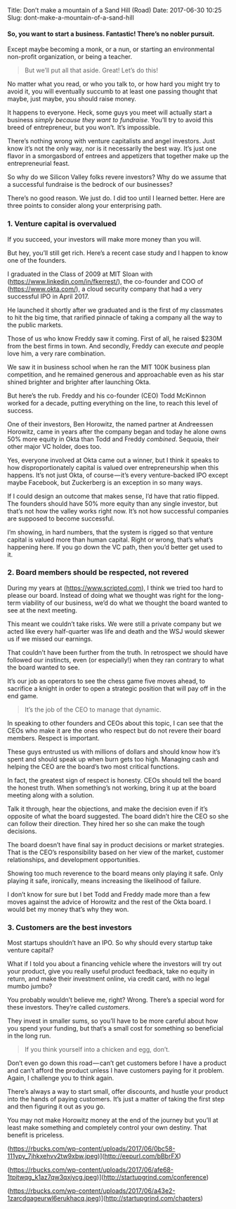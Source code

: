 Title: Don’t make a mountain of a Sand Hill (Road)
Date: 2017-06-30 10:25
Slug: dont-make-a-mountain-of-a-sand-hill

#### So, you want to start a business. Fantastic! There’s no nobler pursuit.

Except maybe becoming a monk, or a nun, or starting an environmental non-profit organization, or being a teacher.

> But we’ll put all that aside. Great! Let’s do this!

No matter what you read, or who you talk to, or how hard you might try to avoid it, you will eventually succumb to at least one passing thought that maybe, just maybe, you should raise money.

It happens to everyone. Heck, some guys you meet will actually start a business *simply because they want to fundraise*. You’ll try to avoid this breed of entrepreneur, but you won’t. It’s impossible.

There’s nothing wrong with venture capitalists and angel investors. Just know it’s not the only way, nor is it necessarily the best way. It’s just one flavor in a smorgasbord of entrees and appetizers that together make up the entrepreneurial feast.

So why do we Silicon Valley folks revere investors? Why do we assume that a successful fundraise is the bedrock of our businesses?

There’s no good reason. We just do. I did too until I learned better. Here are three points to consider along your enterprising path.

### 1. Venture capital is overvalued

If you succeed, your investors will make more money than you will.

But hey, you’ll still get rich. Here’s a recent case study and I happen to know one of the founders.

I graduated in the Class of 2009 at MIT Sloan with (https://www.linkedin.com/in/fkerrest/), the co-founder and COO of (https://www.okta.com/), a cloud security company that had a very successful IPO in April 2017.

He launched it shortly after we graduated and is the first of my classmates to hit the big time, that rarified pinnacle of taking a company all the way to the public markets.

Those of us who know Freddy saw it coming. First of all, he raised $230M from the best firms in town. And secondly, Freddy can execute *and* people love him, a very rare combination.

We saw it in business school when he ran the MIT 100K business plan competition, and he remained generous and approachable even as his star shined brighter and brighter after launching Okta.

But here’s the rub. Freddy and his co-founder (CEO) Todd McKinnon worked for a decade, putting everything on the line, to reach this level of success.

One of their investors, Ben Horowitz, the named partner at Andreessen Horowitz, came in years after the company began and today he alone owns 50% more equity in Okta than Todd and Freddy *combined*. Sequoia, their other major VC holder, does too.

Yes, everyone involved at Okta came out a winner, but I think it speaks to how disproportionately capital is valued over entrepreneurship when this happens. It’s not just Okta, of course — it’s every venture-backed IPO except maybe Facebook, but Zuckerberg is an exception in so many ways.

If I could design an outcome that makes sense, I’d have that ratio flipped. The founders should have 50% more equity than any single investor, but that’s not how the valley works right now. It’s not how successful companies are supposed to become successful.

I’m showing, in hard numbers, that the system is rigged so that venture capital is valued more than human capital. Right or wrong, that’s what’s happening here. If you go down the VC path, then you’d better get used to it.

### 2. Board members should be respected, not revered

During my years at (https://www.scripted.com), I think we tried too hard to please our board. Instead of doing what we thought was right for the long-term viability of our business, we’d do what we thought the board wanted to see at the next meeting.

This meant we couldn’t take risks. We were still a private company but we acted like every half-quarter was life and death and the WSJ would skewer us if we missed our earnings.

That couldn’t have been further from the truth. In retrospect we should have followed our instincts, even (or especially!) when they ran contrary to what the board wanted to see.

It’s our job as operators to see the chess game five moves ahead, to sacrifice a knight in order to open a strategic position that will pay off in the end game.

> It’s the job of the CEO to manage that dynamic.

In speaking to other founders and CEOs about this topic, I can see that the CEOs who make it are the ones who respect but do not revere their board members. Respect is important.

These guys entrusted us with millions of dollars and should know how it’s spent and should speak up when burn gets too high. Managing cash and helping the CEO are the board’s two most critical functions.

In fact, the greatest sign of respect is honesty. CEOs should tell the board the honest truth. When something’s not working, bring it up at the board meeting along with a solution.

Talk it through, hear the objections, and make the decision even if it’s opposite of what the board suggested. The board didn’t hire the CEO so she can follow their direction. They hired her so she can make the tough decisions.

The board doesn’t have final say in product decisions or market strategies. That is the CEO’s responsibility based on her view of the market, customer relationships, and development opportunities.

Showing too much reverence to the board means only playing it safe. Only playing it safe, ironically, means increasing the likelihood of failure.

I don’t know for sure but I bet Todd and Freddy made more than a few moves against the advice of Horowitz and the rest of the Okta board. I would bet my money that’s why they won.

### 3. Customers are the best investors

Most startups shouldn’t have an IPO. So why should every startup take venture capital?

What if I told you about a financing vehicle where the investors will try out your product, give you really useful product feedback, take no equity in return, and make their investment online, via credit card, with no legal mumbo jumbo?

You probably wouldn’t believe me, right? Wrong. There’s a special word for these investors. They’re called *customers*.

They invest in smaller sums, so you’ll have to be more careful about how you spend your funding, but that’s a small cost for something so beneficial in the long run.

> If you think yourself into a chicken and egg, don’t.

Don’t even go down this road — can’t get customers before I have a product and can’t afford the product unless I have customers paying for it problem. Again, I challenge you to think again.

There’s always a way to start small, offer discounts, and hustle your product into the hands of paying customers. It’s just a matter of taking the first step and then figuring it out as you go.

You may not make Horowitz money at the end of the journey but you’ll at least make something and completely control your own destiny. That benefit is priceless.

(https://rbucks.com/wp-content/uploads/2017/06/0bc58-111ypy_7jhkxehvv2tw9xbw.jpeg)](http://eepurl.com/bBbrFX)

(https://rbucks.com/wp-content/uploads/2017/06/afe68-1tpitwqg_k1az7qw3qxjycg.jpeg)](http://startupgrind.com/conference)

(https://rbucks.com/wp-content/uploads/2017/06/a43e2-1zarcdgageurwl6erukhacq.jpeg)](http://startupgrind.com/chapters)